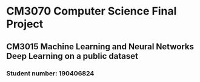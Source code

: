 # CM3070 Computer Science Final Project
## CM3015 Machine Learning and Neural Networks Deep Learning on a public dataset
### Student number: 190406824

